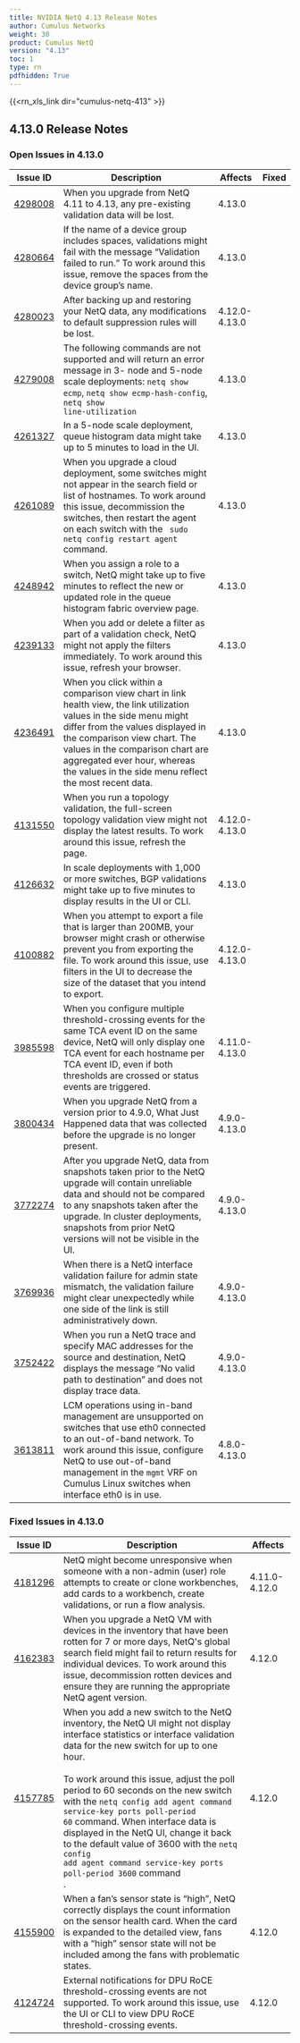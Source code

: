 ```yaml
---
title: NVIDIA NetQ 4.13 Release Notes
author: Cumulus Networks
weight: 30
product: Cumulus NetQ
version: "4.13"
toc: 1
type: rn
pdfhidden: True
---
```

{{<rn_xls_link dir="cumulus-netq-413" >}}
## 4.13.0 Release Notes
### Open Issues in 4.13.0

|  Issue ID 	|   Description	|   Affects	|   Fixed |
|---	        |---	        |---	    |---	                |
| <a name="4298008"></a> [4298008](#4298008) <a name="4298008"></a> <br /> | When you upgrade from NetQ 4.11 to 4.13, any pre-existing validation data will be lost. | 4.13.0 | |
| <a name="4280664"></a> [4280664](#4280664) <a name="4280664"></a> <br /> | If the name of a device group includes spaces, validations might fail with the message “Validation failed to run.” To work around this issue, remove the spaces from the device group’s name. | 4.13.0 | |
| <a name="4280023"></a> [4280023](#4280023) <a name="4280023"></a> <br /> | After backing up and restoring your NetQ data, any modifications to default suppression rules will be lost. | 4.12.0-4.13.0 | |
| <a name="4279008"></a> [4279008](#4279008) <a name="4279008"></a> <br /> | The following commands are not supported and will return an error message in 3- node and 5-node scale deployments: <code>netq show ecmp</code>, <code>netq show ecmp-hash-config</code>, <code>netq show line-utilization</code> | 4.13.0 | |
| <a name="4261327"></a> [4261327](#4261327) <a name="4261327"></a> <br /> | In a 5-node scale deployment, queue histogram data might take up to 5 minutes to load in the UI. | 4.13.0 | |
| <a name="4261089"></a> [4261089](#4261089) <a name="4261089"></a> <br /> | When you upgrade a cloud deployment, some switches might not appear in the search field or list of hostnames. To work around this issue, decommission the switches, then restart the agent on each switch with the <code> sudo netq config restart agent </code> command. | 4.13.0 | |
| <a name="4248942"></a> [4248942](#4248942) <a name="4248942"></a> <br /> | When you assign a role to a switch, NetQ might take up to five minutes to reflect the new or updated role in the queue histogram fabric overview page. | 4.13.0 | |
| <a name="4239133"></a> [4239133](#4239133) <a name="4239133"></a> <br /> | When you add or delete a filter as part of a validation check, NetQ might not apply the filters immediately. To work around this issue, refresh your browser. | 4.13.0 | |
| <a name="4236491"></a> [4236491](#4236491) <a name="4236491"></a> <br /> | When you click within a comparison view chart in link health view, the link utilization values in the side menu might differ from the values displayed in the comparison view chart. The values in the comparison chart are aggregated ever hour, whereas the values in the side menu reflect the most recent data.  | 4.13.0 | |
| <a name="4131550"></a> [4131550](#4131550) <a name="4131550"></a> <br /> | When you run a topology validation, the full-screen topology validation view might not display the latest results. To work around this issue, refresh the page. | 4.12.0-4.13.0 | |
| <a name="4126632"></a> [4126632](#4126632) <a name="4126632"></a> <br /> | In scale deployments with 1,000 or more switches, BGP validations might take up to five minutes to display results in the UI or CLI. | 4.13.0 | |
| <a name="4100882"></a> [4100882](#4100882) <a name="4100882"></a> <br /> | When you attempt to export a file that is larger than 200MB, your browser might crash or otherwise prevent you from exporting the file. To work around this issue, use filters in the UI to decrease the size of the dataset that you intend to export. | 4.12.0-4.13.0 | |
| <a name="3985598"></a> [3985598](#3985598) <a name="3985598"></a> <br /> | When you configure multiple threshold-crossing events for the same TCA event ID on the same device, NetQ will only display one TCA event for each hostname per TCA event ID, even if both thresholds are crossed or status events are triggered.   | 4.11.0-4.13.0 | |
| <a name="3800434"></a> [3800434](#3800434) <a name="3800434"></a> <br /> | When you upgrade NetQ from a version prior to 4.9.0, What Just Happened data that was collected before the upgrade is no longer present. | 4.9.0-4.13.0 | |
| <a name="3772274"></a> [3772274](#3772274) <a name="3772274"></a> <br /> | After you upgrade NetQ, data from snapshots taken prior to the NetQ upgrade will contain unreliable data and should not be compared to any snapshots taken after the upgrade. In cluster deployments, snapshots from prior NetQ versions will not be visible in the UI. | 4.9.0-4.13.0 | |
| <a name="3769936"></a> [3769936](#3769936) <a name="3769936"></a> <br /> | When there is a NetQ interface validation failure for admin state mismatch, the validation failure might clear unexpectedly while one side of the link is still administratively down. | 4.9.0-4.13.0 | |
| <a name="3752422"></a> [3752422](#3752422) <a name="3752422"></a> <br /> | When you run a NetQ trace and specify MAC addresses for the source and destination, NetQ displays the message “No valid path to destination” and does not display trace data. | 4.9.0-4.13.0 | |
| <a name="3613811"></a> [3613811](#3613811) <a name="3613811"></a> <br /> | LCM operations using in-band management are unsupported on switches that use eth0 connected to an out-of-band network. To work around this issue, configure NetQ to use out-of-band management in the <code>mgmt</code> VRF on Cumulus Linux switches when interface eth0 is in use. | 4.8.0-4.13.0 | |

### Fixed Issues in 4.13.0
|  Issue ID 	|   Description	|   Affects	|
|---	        |---	        |---	    |
| <a name="4181296"></a> [4181296](#4181296) <a name="4181296"></a> <br /> | NetQ might become unresponsive when someone with a non-admin (user) role attempts to create or clone workbenches, add cards to a workbench, create validations, or run a flow analysis. | 4.11.0-4.12.0 | |
| <a name="4162383"></a> [4162383](#4162383) <a name="4162383"></a> <br /> | When you upgrade a NetQ VM with devices in the inventory that have been rotten for 7 or more days, NetQ's global search field might fail to return results for individual devices. To work around this issue, decommission rotten devices and ensure they are running the appropriate NetQ agent version. | 4.12.0 | |
| <a name="4157785"></a> [4157785](#4157785) <a name="4157785"></a> <br /> | When you add a new switch to the NetQ inventory, the NetQ UI might not display interface statistics or interface validation data for the new switch for up to one hour.<br /><br>To work around this issue, adjust the poll period to 60 seconds on the new switch with the <code>netq config add agent command service-key ports poll-period 60</code> command. When interface data is displayed in the NetQ UI, change it back to the default value of 3600 with the <code>netq config add agent command service-key ports poll-period 3600</code> command<br />. | 4.12.0 | |
| <a name="4155900"></a> [4155900](#4155900) <a name="4155900"></a> <br /> | When a fan’s sensor state is “high”, NetQ correctly displays the count information on the sensor health card. When the card is expanded to the detailed view, fans with a “high” sensor state will not be included among the fans with problematic states. | 4.12.0 | |
| <a name="4124724"></a> [4124724](#4124724) <a name="4124724"></a> <br /> | External notifications for DPU RoCE threshold-crossing events are not supported. To work around this issue, use the UI or CLI to view DPU RoCE threshold-crossing events. | 4.12.0 | |


